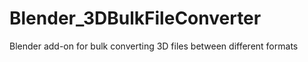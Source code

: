 # Blender_3DBulkFileConverter
Blender add-on for bulk converting 3D files between different formats
